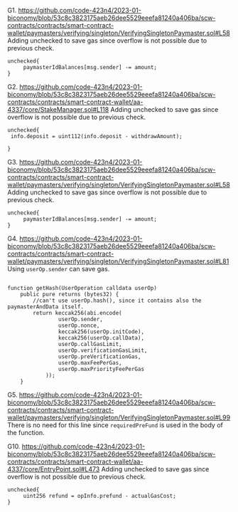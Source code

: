 G1. https://github.com/code-423n4/2023-01-biconomy/blob/53c8c3823175aeb26dee5529eeefa81240a406ba/scw-contracts/contracts/smart-contract-wallet/paymasters/verifying/singleton/VerifyingSingletonPaymaster.sol#L58
Adding unchecked to save gas since overflow is not possible due to previous check.
```
unchecked{
     paymasterIdBalances[msg.sender] -= amount;
}

```

G2. https://github.com/code-423n4/2023-01-biconomy/blob/53c8c3823175aeb26dee5529eeefa81240a406ba/scw-contracts/contracts/smart-contract-wallet/aa-4337/core/StakeManager.sol#L118
Adding unchecked to save gas since overflow is not possible due to previous check.
```
unchecked{
 info.deposit = uint112(info.deposit - withdrawAmount);
 
}
```

G3. https://github.com/code-423n4/2023-01-biconomy/blob/53c8c3823175aeb26dee5529eeefa81240a406ba/scw-contracts/contracts/smart-contract-wallet/paymasters/verifying/singleton/VerifyingSingletonPaymaster.sol#L58
Adding unchecked to save gas since overflow is not possible due to previous check.
```
unchecked{
     paymasterIdBalances[msg.sender] -= amount;
}
```
G4. https://github.com/code-423n4/2023-01-biconomy/blob/53c8c3823175aeb26dee5529eeefa81240a406ba/scw-contracts/contracts/smart-contract-wallet/paymasters/verifying/singleton/VerifyingSingletonPaymaster.sol#L81
Using ``userOp.sender`` can save gas.
```

function getHash(UserOperation calldata userOp)
    public pure returns (bytes32) {
        //can't use userOp.hash(), since it contains also the paymasterAndData itself.
        return keccak256(abi.encode(
                userOp.sender,
                userOp.nonce,
                keccak256(userOp.initCode),
                keccak256(userOp.callData),
                userOp.callGasLimit,
                userOp.verificationGasLimit,
                userOp.preVerificationGas,
                userOp.maxFeePerGas,
                userOp.maxPriorityFeePerGas
            ));
    }

```

G5. https://github.com/code-423n4/2023-01-biconomy/blob/53c8c3823175aeb26dee5529eeefa81240a406ba/scw-contracts/contracts/smart-contract-wallet/paymasters/verifying/singleton/VerifyingSingletonPaymaster.sol#L99
There is no need for this line since ``requiredPreFund`` is used in the body of the function.

G10. https://github.com/code-423n4/2023-01-biconomy/blob/53c8c3823175aeb26dee5529eeefa81240a406ba/scw-contracts/contracts/smart-contract-wallet/aa-4337/core/EntryPoint.sol#L473
Adding unchecked to save gas since overflow is not possible due to previous check.
```
unchecked{
     uint256 refund = opInfo.prefund - actualGasCost;
}
```